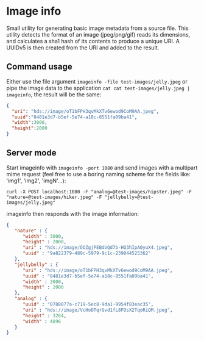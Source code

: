 # Image info

Small utility for generating basic image metadata from a source file. This utility detects the format of an image (jpeg/png/gif) reads its dimensions, and calculates a sha1 hash of its contents to produce a unique URI. A UUIDv5 is then created from the URI and added to the result.

## Command usage

Either use the file argument `imageinfo -file test-images/jelly.jpeg` or pipe the image data to the application `cat cat test-images/jelly.jpeg | imageinfo`, the result will be the same:

```json
{
  "uri": "hds://image/oT1bFPH3qvMkXTv6ewod9CoM9AA.jpeg",
  "uuid":"8481e3d7-b5ef-5e74-a18c-8551fa09ba41",
  "width":3000,
  "height":2000
}
```

## Server mode

Start imageinfo with `imageinfo -port 1080` and send images with a multipart mime request (feel free to use a boring naming scheme for the fields like: 'img1', 'img2', 'imgN'...):

`curl -X POST localhost:1080 -F "analog=@test-images/hipster.jpeg" -F "nature=@test-images/hiker.jpeg" -F "jellybelly=@test-images/jelly.jpeg"`

imageinfo then responds with the image information:

```json
{
   "nature" : {
      "width" : 3000,
      "height" : 2000,
      "uri" : "hds://image/OOZgjPEBdVQd7b-HQ3hIpA0yuX4.jpeg",
      "uuid" : "9a822379-489c-5979-9c1c-239844525362"
   },
   "jellybelly" : {
      "uri" : "hds://image/oT1bFPH3qvMkXTv6ewod9CoM9AA.jpeg",
      "uuid" : "8481e3d7-b5ef-5e74-a18c-8551fa09ba41",
      "width" : 3000,
      "height" : 2000
   },
   "analog" : {
      "uuid" : "0788077a-c719-5ec8-9da1-9954f83eac35",
      "uri" : "hds://image/VcHoDTqrGvd1fL8FOsX2TqoRiQM.jpeg",
      "height" : 3264,
      "width" : 4896
   }
}
```
